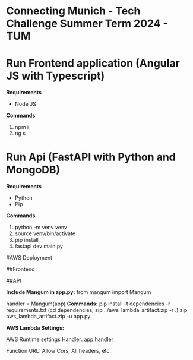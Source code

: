 # Connecting Munich - Tech Challenge Summer Term 2024 - TUM

# Run Frontend application (Angular JS with Typescript)
**Requirements**
- Node JS

**Commands**
1. npm i
2. ng s


# Run Api (FastAPI with Python and MongoDB)
**Requirements**
- Python
- Pip


**Commands**
1. python -m venv venv
2. source venv/bin/activate
3. pip install
4. fastapi dev main.py




#AWS Deployment

##Frontend



##API

**Include Mangum in app.py:**
from mangum import Mangum

handler = Mangum(app)
**Commands:** 
pip install -t dependencies -r requirements.txt
(cd dependencies; zip ../aws_lambda_artifact.zip -r .)
zip aws_lambda_artifact.zip -u app.py

**AWS Lambda Settings:**

AWS Runtime settings
Handler: app.handler

Function URL:
Allow Cors, All headers, etc.